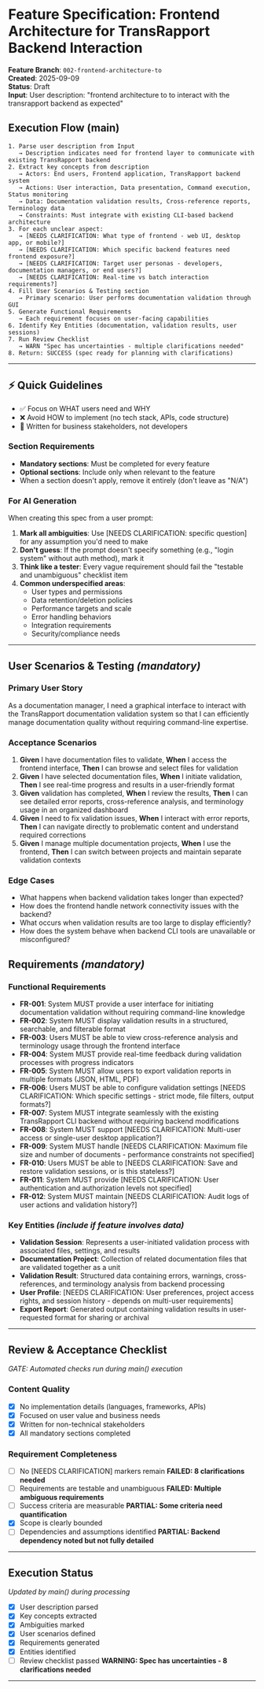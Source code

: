 # Feature Specification: Frontend Architecture for TransRapport Backend Interaction

**Feature Branch**: `002-frontend-architecture-to`  
**Created**: 2025-09-09  
**Status**: Draft  
**Input**: User description: "frontend architecture to to interact with the transrapport backend as expected"

## Execution Flow (main)
```
1. Parse user description from Input
   → Description indicates need for frontend layer to communicate with existing TransRapport backend
2. Extract key concepts from description
   → Actors: End users, Frontend application, TransRapport backend system
   → Actions: User interaction, Data presentation, Command execution, Status monitoring
   → Data: Documentation validation results, Cross-reference reports, Terminology data
   → Constraints: Must integrate with existing CLI-based backend architecture
3. For each unclear aspect:
   → [NEEDS CLARIFICATION: What type of frontend - web UI, desktop app, or mobile?]
   → [NEEDS CLARIFICATION: Which specific backend features need frontend exposure?]
   → [NEEDS CLARIFICATION: Target user personas - developers, documentation managers, or end users?]
   → [NEEDS CLARIFICATION: Real-time vs batch interaction requirements?]
4. Fill User Scenarios & Testing section
   → Primary scenario: User performs documentation validation through GUI
5. Generate Functional Requirements
   → Each requirement focuses on user-facing capabilities
6. Identify Key Entities (documentation, validation results, user sessions)
7. Run Review Checklist
   → WARN "Spec has uncertainties - multiple clarifications needed"
8. Return: SUCCESS (spec ready for planning with clarifications)
```

---

## ⚡ Quick Guidelines
- ✅ Focus on WHAT users need and WHY
- ❌ Avoid HOW to implement (no tech stack, APIs, code structure)
- 👥 Written for business stakeholders, not developers

### Section Requirements
- **Mandatory sections**: Must be completed for every feature
- **Optional sections**: Include only when relevant to the feature
- When a section doesn't apply, remove it entirely (don't leave as "N/A")

### For AI Generation
When creating this spec from a user prompt:
1. **Mark all ambiguities**: Use [NEEDS CLARIFICATION: specific question] for any assumption you'd need to make
2. **Don't guess**: If the prompt doesn't specify something (e.g., "login system" without auth method), mark it
3. **Think like a tester**: Every vague requirement should fail the "testable and unambiguous" checklist item
4. **Common underspecified areas**:
   - User types and permissions
   - Data retention/deletion policies  
   - Performance targets and scale
   - Error handling behaviors
   - Integration requirements
   - Security/compliance needs

---

## User Scenarios & Testing *(mandatory)*

### Primary User Story
As a documentation manager, I need a graphical interface to interact with the TransRapport documentation validation system so that I can efficiently manage documentation quality without requiring command-line expertise.

### Acceptance Scenarios
1. **Given** I have documentation files to validate, **When** I access the frontend interface, **Then** I can browse and select files for validation
2. **Given** I have selected documentation files, **When** I initiate validation, **Then** I see real-time progress and results in a user-friendly format
3. **Given** validation has completed, **When** I review the results, **Then** I can see detailed error reports, cross-reference analysis, and terminology usage in an organized dashboard
4. **Given** I need to fix validation issues, **When** I interact with error reports, **Then** I can navigate directly to problematic content and understand required corrections
5. **Given** I manage multiple documentation projects, **When** I use the frontend, **Then** I can switch between projects and maintain separate validation contexts

### Edge Cases
- What happens when backend validation takes longer than expected?
- How does the frontend handle network connectivity issues with the backend?
- What occurs when validation results are too large to display efficiently?
- How does the system behave when backend CLI tools are unavailable or misconfigured?

## Requirements *(mandatory)*

### Functional Requirements
- **FR-001**: System MUST provide a user interface for initiating documentation validation without requiring command-line knowledge
- **FR-002**: System MUST display validation results in a structured, searchable, and filterable format
- **FR-003**: Users MUST be able to view cross-reference analysis and terminology usage through the frontend interface
- **FR-004**: System MUST provide real-time feedback during validation processes with progress indicators
- **FR-005**: System MUST allow users to export validation reports in multiple formats (JSON, HTML, PDF)
- **FR-006**: Users MUST be able to configure validation settings [NEEDS CLARIFICATION: Which specific settings - strict mode, file filters, output formats?]
- **FR-007**: System MUST integrate seamlessly with the existing TransRapport CLI backend without requiring backend modifications
- **FR-008**: System MUST support [NEEDS CLARIFICATION: Multi-user access or single-user desktop application?]
- **FR-009**: System MUST handle [NEEDS CLARIFICATION: Maximum file size and number of documents - performance constraints not specified]
- **FR-010**: Users MUST be able to [NEEDS CLARIFICATION: Save and restore validation sessions, or is this stateless?]
- **FR-011**: System MUST provide [NEEDS CLARIFICATION: User authentication and authorization levels not specified]
- **FR-012**: System MUST maintain [NEEDS CLARIFICATION: Audit logs of user actions and validation history?]

### Key Entities *(include if feature involves data)*
- **Validation Session**: Represents a user-initiated validation process with associated files, settings, and results
- **Documentation Project**: Collection of related documentation files that are validated together as a unit
- **Validation Result**: Structured data containing errors, warnings, cross-references, and terminology analysis from backend processing
- **User Profile**: [NEEDS CLARIFICATION: User preferences, project access rights, and session history - depends on multi-user requirements]
- **Export Report**: Generated output containing validation results in user-requested format for sharing or archival

---

## Review & Acceptance Checklist
*GATE: Automated checks run during main() execution*

### Content Quality
- [x] No implementation details (languages, frameworks, APIs)
- [x] Focused on user value and business needs
- [x] Written for non-technical stakeholders
- [x] All mandatory sections completed

### Requirement Completeness
- [ ] No [NEEDS CLARIFICATION] markers remain **FAILED: 8 clarifications needed**
- [ ] Requirements are testable and unambiguous **FAILED: Multiple ambiguous requirements**
- [ ] Success criteria are measurable **PARTIAL: Some criteria need quantification**
- [x] Scope is clearly bounded
- [ ] Dependencies and assumptions identified **PARTIAL: Backend dependency noted but not fully detailed**

---

## Execution Status
*Updated by main() during processing*

- [x] User description parsed
- [x] Key concepts extracted
- [x] Ambiguities marked
- [x] User scenarios defined
- [x] Requirements generated
- [x] Entities identified
- [ ] Review checklist passed **WARNING: Spec has uncertainties - 8 clarifications needed**

---